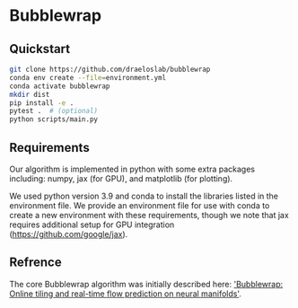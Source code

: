 # Bubblewrap

## Quickstart
```bash
git clone https://github.com/draeloslab/bubblewrap
conda env create --file=environment.yml
conda activate bubblewrap
mkdir dist
pip install -e .
pytest .  # (optional)
python scripts/main.py
```


## Requirements
Our algorithm is implemented in python with some extra packages including: numpy, jax (for GPU), and matplotlib (for plotting). 

We used python version 3.9 and conda to install the libraries listed in the environment file. 
We provide an environment file for use with conda to create a new environment with these requirements, though we note that jax requires additional setup for GPU integration (https://github.com/google/jax). 





## Refrence
The core Bubblewrap algorithm was initially described here: ['Bubblewrap: Online tiling and real-time flow prediction on neural manifolds'](https://proceedings.neurips.cc/paper/2021/hash/307eb8ee16198da891c521eca21464c1-Abstract.html).
